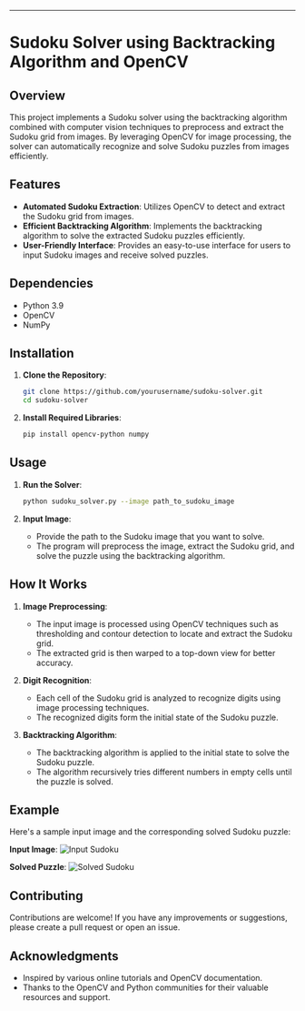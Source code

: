 
---

# Sudoku Solver using Backtracking Algorithm and OpenCV

## Overview

This project implements a Sudoku solver using the backtracking algorithm combined with computer vision techniques to preprocess and extract the Sudoku grid from images. By leveraging OpenCV for image processing, the solver can automatically recognize and solve Sudoku puzzles from images efficiently.

## Features

- **Automated Sudoku Extraction**: Utilizes OpenCV to detect and extract the Sudoku grid from images.
- **Efficient Backtracking Algorithm**: Implements the backtracking algorithm to solve the extracted Sudoku puzzles efficiently.
- **User-Friendly Interface**: Provides an easy-to-use interface for users to input Sudoku images and receive solved puzzles.

## Dependencies

- Python 3.9
- OpenCV 
- NumPy

## Installation

1. **Clone the Repository**:
    ```sh
    git clone https://github.com/yourusername/sudoku-solver.git
    cd sudoku-solver
    ```

2. **Install Required Libraries**:
    ```sh
    pip install opencv-python numpy
    ```

## Usage

1. **Run the Solver**:
    ```sh
    python sudoku_solver.py --image path_to_sudoku_image
    ```

2. **Input Image**:
    - Provide the path to the Sudoku image that you want to solve.
    - The program will preprocess the image, extract the Sudoku grid, and solve the puzzle using the backtracking algorithm.

## How It Works

1. **Image Preprocessing**:
    - The input image is processed using OpenCV techniques such as thresholding and contour detection to locate and extract the Sudoku grid.
    - The extracted grid is then warped to a top-down view for better accuracy.

2. **Digit Recognition**:
    - Each cell of the Sudoku grid is analyzed to recognize digits using image processing techniques.
    - The recognized digits form the initial state of the Sudoku puzzle.

3. **Backtracking Algorithm**:
    - The backtracking algorithm is applied to the initial state to solve the Sudoku puzzle.
    - The algorithm recursively tries different numbers in empty cells until the puzzle is solved.

## Example

Here's a sample input image and the corresponding solved Sudoku puzzle:

**Input Image**:
![Input Sudoku](path_to_input_image)

**Solved Puzzle**:
![Solved Sudoku](path_to_solved_image)

## Contributing

Contributions are welcome! If you have any improvements or suggestions, please create a pull request or open an issue.


## Acknowledgments

- Inspired by various online tutorials and OpenCV documentation.
- Thanks to the OpenCV and Python communities for their valuable resources and support.

